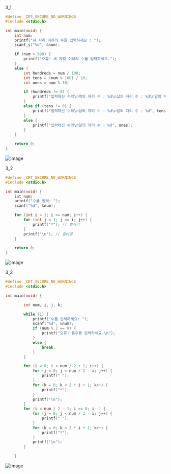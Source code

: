 3_1
```c
#define _CRT_SECURE_NO_WARNINGS
#include <stdio.h>

int main(void) {
    int num;
    printf("세 자리 이하의 수를 입력하세요 : ");
    scanf_s("%d", &num);

    if (num > 999) {
        printf("오류! 세 자리 이하의 수를 입력하세요.");
    }
    else {
        int hundreds = num / 100;
        int tens = (num % 100) / 10;
        int ones = num % 10;

        if (hundreds != 0) {
            printf("입력하신 수의\n백의 자리 수 : %d\n십의 자리 수 : %d\n일의 자리 수 : %d", hundreds, tens, ones);
        }
        else if (tens != 0) {
            printf("입력하신 수의\n십의 자리 수 : %d\n일의 자리 수 : %d", tens, ones);
        }
        else {
            printf("입력하신 수의\n일의 자리 수 : %d", ones);
        }
    }

    return 0;
}

```
![image](https://github.com/gnbhub/20231_C_Study/assets/127831078/d39e8e5b-3680-48c5-b1da-872163a5daa0)

3_2
```c
#define _CRT_SECURE_NO_WARNINGS
#include <stdio.h>

int main(void) {
    int num;
    printf("수를 입력: ");
    scanf("%d", &num);

    for (int i = 1; i <= num; i++) {
        for (int j = 1; j <= i; j++) {
            printf("*"); // 별찍기
        }
        printf("\n"); // 줄바꿈
    }

    return 0;
}
```
![image](https://github.com/gnbhub/20231_C_Study/assets/127831078/7faf00b1-96ab-4199-9449-7d2de6ebc59f)

3_3
```c
#define _CRT_SECURE_NO_WARNINGS
#include <stdio.h>

int main(void) {

        int num, i, j, k;

        while (1) {
            printf("수를 입력하세요: ");
            scanf("%d", &num);
            if (num % 2 == 0) {
                printf("오류! 홀수를 입력하세요.\n");
            }
            else {
                break;
            }
        }

        for (i = 0; i < num / 2 + 1; i++) {
            for (j = 0; j < num / 2 - i; j++) {
                printf(" ");
            }
            for (k = 0; k < 2 * i + 1; k++) {
                printf("*");
            }
            printf("\n");
        }
        for (i = num / 2 - 1; i >= 0; i--) {
            for (j = 0; j < num / 2 - i; j++) {
                printf(" ");
            }
            for (k = 0; k < 2 * i + 1; k++) {
                printf("*");
            }
            printf("\n");
        }

    }
```
![image](https://github.com/gnbhub/20231_C_Study/assets/127831078/f0f131c5-593e-4446-b3de-16a5b44811cc)
